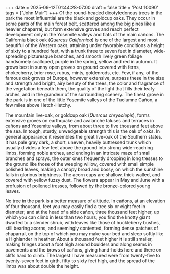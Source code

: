+++
date = 2025-09-12T01:44:28-07:00
draft = false
title = 'Post 10090'
tags = ["John Muir"]
+++
Of the round-headed dicotyledonous trees in the park the most influential are the black and goldcup oaks. They occur in some parts of the main forest belt, scattered among the big pines like a heavier chaparral, but form extensive groves and reach perfect development only in the Yosemite valleys and flats of the main cañons. The California black oak (_Quercus Californica_) is one of the largest and most beautiful of the Western oaks, attaining under favorable conditions a height of sixty to a hundred feet, with a trunk three to seven feet in diameter, wide-spreading picturesque branches, and smooth lively green foliage handsomely scalloped, purple in the spring, yellow and red in autumn. It grows best in sunny open groves on ground covered with ferns, chokecherry, brier rose, rubus, mints, goldenrods, etc. Few, if any, of the famous oak groves of Europe, however extensive, surpass these in the size and strength and bright, airy beauty of the trees, the color and fragrance of the vegetation beneath them, the quality of the light that fills their leafy arches, and in the grandeur of the surrounding scenery. The finest grove in the park is in one of the little Yosemite valleys of the Tuolumne Cañon, a few miles above Hetch-Hetchy.

The mountain live-oak, or goldcup oak (_Quercus chrysolepis_), forms extensive groves on earthquake and avalanche taluses and terraces in cañons and Yosemite valleys, from about three to five thousand feet above the sea. In tough, sturdy, unwedgeable strength this is the oak of oaks. In general appearance it resembles the great live-oak of the Southern states. It has pale gray dark, a short, uneven, heavily buttressed trunk which usually divides a few feet above the ground into strong wide-reaching limbs, forming noble arches, and ending in an intricate maze of small branches and sprays, the outer ones frequently drooping in long tresses to the ground like those of the weeping willow, covered with small simple polished leaves, making a canopy broad and bossy, on which the sunshine falls in glorious brightness. The acorn cups are shallow, thick-walled, and covered with yellow fuzzy dust. The flowers appear in May and June with a profusion of pollened tresses, followed by the bronze-colored young leaves.

No tree in the park is a better measure of altitude. In cañons, at an elevation of four thousand, feet you may easily find a tree six or eight feet in diameter; and at the head of a side cañon, three thousand feet higher, up which you can climb in less than two hours, you find the knotty giant dwarfed to a slender shrub, with leaves like those of huckleberry bushes, still bearing acorns, and seemingly contented, forming dense patches of chaparral, on the top of which you may make your bed and sleep softly like a Highlander in heather. About a thousand feet higher it is still smaller, making fringes about a foot high around boulders and along seams in pavements and the brows of cañons, giving hand-holds here and there on cliffs hard to climb. The largest I have measured were from twenty-five to twenty-seven feet in girth, fifty to sixty feet high, and the spread of the limbs was about double the height.
